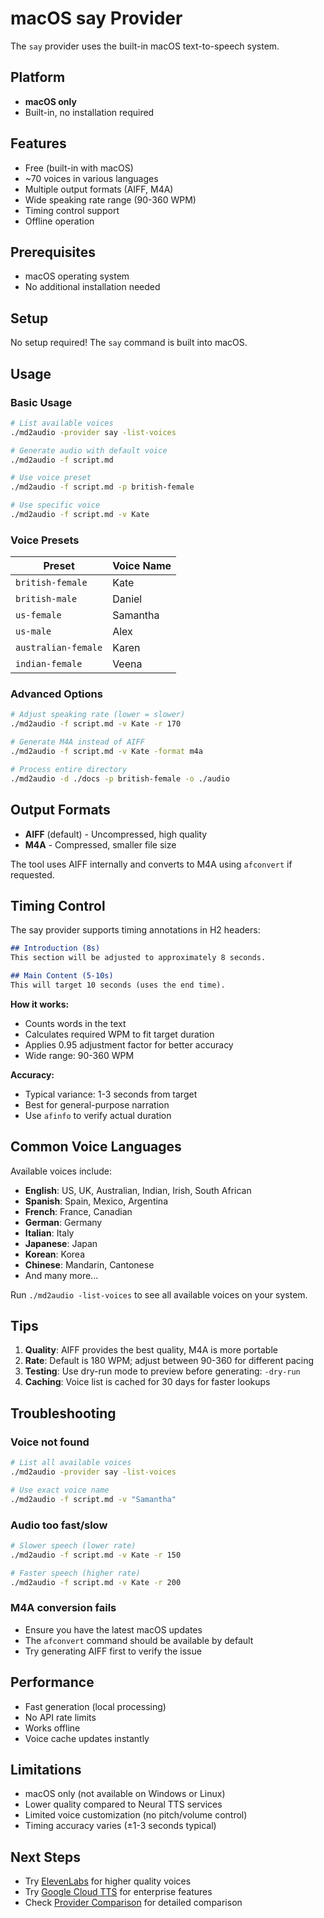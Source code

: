 # macOS say Provider

The `say` provider uses the built-in macOS text-to-speech system.

## Platform

- **macOS only**
- Built-in, no installation required

## Features

- Free (built-in with macOS)
- ~70 voices in various languages
- Multiple output formats (AIFF, M4A)
- Wide speaking rate range (90-360 WPM)
- Timing control support
- Offline operation

## Prerequisites

- macOS operating system
- No additional installation needed

## Setup

No setup required! The `say` command is built into macOS.

## Usage

### Basic Usage

```bash
# List available voices
./md2audio -provider say -list-voices

# Generate audio with default voice
./md2audio -f script.md

# Use voice preset
./md2audio -f script.md -p british-female

# Use specific voice
./md2audio -f script.md -v Kate
```

### Voice Presets

| Preset              | Voice Name |
|---------------------|------------|
| `british-female`    | Kate       |
| `british-male`      | Daniel     |
| `us-female`         | Samantha   |
| `us-male`           | Alex       |
| `australian-female` | Karen      |
| `indian-female`     | Veena      |

### Advanced Options

```bash
# Adjust speaking rate (lower = slower)
./md2audio -f script.md -v Kate -r 170

# Generate M4A instead of AIFF
./md2audio -f script.md -v Kate -format m4a

# Process entire directory
./md2audio -d ./docs -p british-female -o ./audio
```

## Output Formats

- **AIFF** (default) - Uncompressed, high quality
- **M4A** - Compressed, smaller file size

The tool uses AIFF internally and converts to M4A using `afconvert` if requested.

## Timing Control

The say provider supports timing annotations in H2 headers:

```markdown
## Introduction (8s)
This section will be adjusted to approximately 8 seconds.

## Main Content (5-10s)
This will target 10 seconds (uses the end time).
```

**How it works:**

- Counts words in the text
- Calculates required WPM to fit target duration
- Applies 0.95 adjustment factor for better accuracy
- Wide range: 90-360 WPM

**Accuracy:**

- Typical variance: 1-3 seconds from target
- Best for general-purpose narration
- Use `afinfo` to verify actual duration

## Common Voice Languages

Available voices include:

- **English**: US, UK, Australian, Indian, Irish, South African
- **Spanish**: Spain, Mexico, Argentina
- **French**: France, Canadian
- **German**: Germany
- **Italian**: Italy
- **Japanese**: Japan
- **Korean**: Korea
- **Chinese**: Mandarin, Cantonese
- And many more...

Run `./md2audio -list-voices` to see all available voices on your system.

## Tips

1. **Quality**: AIFF provides the best quality, M4A is more portable
2. **Rate**: Default is 180 WPM; adjust between 90-360 for different pacing
3. **Testing**: Use dry-run mode to preview before generating: `-dry-run`
4. **Caching**: Voice list is cached for 30 days for faster lookups

## Troubleshooting

### Voice not found

```bash
# List all available voices
./md2audio -provider say -list-voices

# Use exact voice name
./md2audio -f script.md -v "Samantha"
```

### Audio too fast/slow

```bash
# Slower speech (lower rate)
./md2audio -f script.md -v Kate -r 150

# Faster speech (higher rate)
./md2audio -f script.md -v Kate -r 200
```

### M4A conversion fails

- Ensure you have the latest macOS updates
- The `afconvert` command should be available by default
- Try generating AIFF first to verify the issue

## Performance

- Fast generation (local processing)
- No API rate limits
- Works offline
- Voice cache updates instantly

## Limitations

- macOS only (not available on Windows or Linux)
- Lower quality compared to Neural TTS services
- Limited voice customization (no pitch/volume control)
- Timing accuracy varies (±1-3 seconds typical)

## Next Steps

- Try [ElevenLabs](elevenlabs.md) for higher quality voices
- Try [Google Cloud TTS](google.md) for enterprise features
- Check [Provider Comparison](../provider-comparison.md) for detailed comparison

